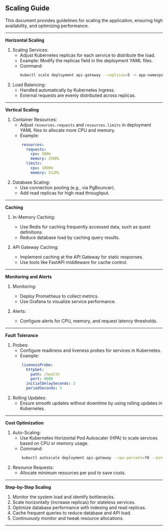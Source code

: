 ## Scaling Guide ##

This document provides guidelines for scaling the application, ensuring high availability, and optimizing performance.

---
**Horizontal Scaling**

1. Scaling Services:
    * Adjust Kubernetes replicas for each service to distribute the load.
    * Example: Modify the replicas field in the deployment YAML files.
    * Command:
        ```bash
        kubectl scale deployment api-gateway --replicas=5 -n app-namespace
        ```
2. Load Balancing:
    * Handled automatically by Kubernetes Ingress.
    * External requests are evenly distributed across replicas.

---
**Vertical Scaling**

1. Container Resources:
   * Adjust `resources.requests` and `resources.limits` in deployment YAML files to allocate more CPU and memory.
    * Example:
    ```yaml
        resources:
          requests:
            cpu: 500m
            memory: 256Mi
          limits:
            cpu: 1000m
            memory: 512Mi
    ```
2. Database Scaling:
    * Use connection pooling (e.g., via PgBouncer).
    * Add read replicas for high read throughput.

---
**Caching**

1. In-Memory Caching:
    * Use Redis for caching frequently accessed data, such as quest definitions.
    * Reduce database load by caching query results.

2. API Gateway Caching:
    * Implement caching at the API Gateway for static responses.
    * Use tools like FastAPI middleware for cache control.

---
**Monitoring and Alerts**

1. Monitoring:
    * Deploy Prometheus to collect metrics.
    * Use Grafana to visualize service performance.

2. Alerts:
    * Configure alerts for CPU, memory, and request latency thresholds.

---
**Fault Tolerance**

1. Probes:
    * Configure readiness and liveness probes for services in Kubernetes.
    * Example:
    ```yaml
        livenessProbe:
          httpGet:
            path: /health
            port: 8000
          initialDelaySeconds: 3
          periodSeconds: 5
    ```
2. Rolling Updates:
    * Ensure smooth updates without downtime by using rolling updates in Kubernetes.

---
**Cost Optimization**

1. Auto-Scaling:
    * Use Kubernetes Horizontal Pod Autoscaler (HPA) to scale services based on CPU or memory usage.
    * Command:
    ```bash
        kubectl autoscale deployment api-gateway --cpu-percent=70 --min=2 --max=10 -n app-namespace
    ```
2. Resource Requests:
    * Allocate minimum resources per pod to save costs.

---
**Step-by-Step Scaling**

1. Monitor the system load and identify bottlenecks.
2. Scale horizontally (increase replicas) for stateless services.
3. Optimize database performance with indexing and read replicas.
4. Cache frequent queries to reduce database and API load.
5. Continuously monitor and tweak resource allocations.
---